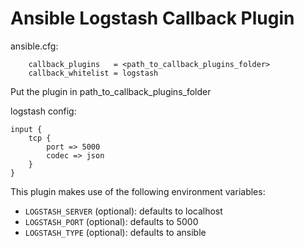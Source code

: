 # Ansible Logstash Callback Plugin

ansible.cfg:
```
    callback_plugins   = <path_to_callback_plugins_folder>
    callback_whitelist = logstash
```

Put the plugin in path_to_callback_plugins_folder

logstash config:
```
input {
    tcp {
        port => 5000
        codec => json
    }
}
```



This plugin makes use of the following environment variables:
* `LOGSTASH_SERVER`   (optional): defaults to localhost
* `LOGSTASH_PORT`     (optional): defaults to 5000
* `LOGSTASH_TYPE`     (optional): defaults to ansible
